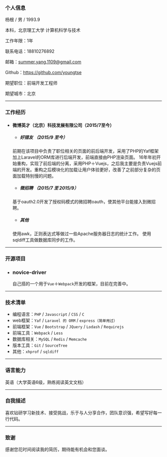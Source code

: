 ### 个人信息

杨根 / 男 / 1993.9

本科，北京理工大学 计算机科学与技术

工作年限：1年

联系电话：18810276892

邮箱：<summer.yang.1109@gmail.com>

Github：<https://github.com/youngtse>

期望职位：前端开发工程师

期望城市：北京

---

### 工作经历

* #### 微博英才（北京）科技发展有限公司（2015/7至今）

    * ##### 好猎友 （2015/9 至今）
    前期在该项目中负责了职位相关的页面的前后端开发，采用了PHP的Yaf框架加上Laravel的ORM库进行后端开发，前端直接由PHP渲染页面。
    16年年初开始重构，实现了前后端的分离，采用PHP＋Vuejs，之后我主要是负责Vuejs前端的开发。重构之后模块化的加载让用户体验更好，改善了之前部分复杂的页面加载特别慢的问题。

    * ##### 微招聘 （2015/7 至 2015/9）
    基于oauth2.0开发了授权码模式的微招聘oauth，使其他平台能接入到微招聘。
    
    * ##### 其他
    使用awk，正则表达式等做过一些Apache服务器日志的统计工作。
    使用sqldiff工具做数据库同步的工作。
    
---

### 开源项目

* ### novice-driver

    自己搭的一个用于`Vue`＋`Webpack`开发的框架，目前在完善中。


------


### 技术清单

* 编程语言：`PHP` / `Javascript` / `CSS` / `C`
* web框架：`Yaf` / `Laravel 的 ORM` / `express（简单用过）`
* 前端框架：`Vue` / `Bootstrap` / `JQuery` / `Lodash` / `Requirejs`
* 前端工具：`Webpack` / `Less` 
* 数据库相关：`MySQL` / `Redis` / `Memcache` 
* 版本工具：`Git` / `SourceTree` 
* 其他：`xhprof` / `sqldiff` 

---

### 语言能力
 英语（大学英语6级，熟练阅读英文文档）

---
### 自我描述

喜欢钻研学习新技术、接受挑战，乐于与人分享合作，团队意识强，希望写好每一行代码。

---

### 致谢
感谢您花时间阅读我的简历，期待能有机会和您面谈。
